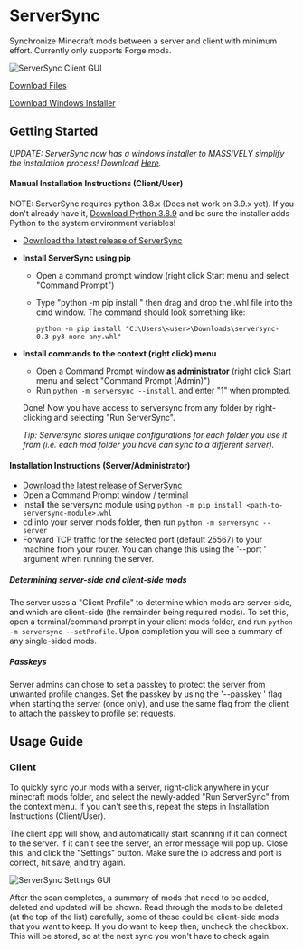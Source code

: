 # ServerSync
Synchronize Minecraft mods between a server and client with minimum effort.
Currently only supports Forge mods.


![ServerSync Client GUI](https://github.com/BoltMk0/mc_serversync/raw/main/screenshots/serversync_gui.png)

[Download Files][release]

[Download Windows Installer][installer]

[release]: https://github.com/BoltMk0/mc_serversync/releases/latest
[installer]: https://github.com/BoltMk0/mc_serversync/releases/download/v1.2/serversync_1_2_installer.exe

## Getting Started
*UPDATE: ServerSync now has a windows installer to MASSIVELY simplify the installation process! Download [Here][installer].*


#### Manual Installation Instructions (Client/User)

NOTE: ServerSync requires python 3.8.x (Does not work on 3.9.x yet). If you don't already have it,
[Download Python 3.8.9](https://www.python.org/ftp/python/3.8.9/python-3.8.9-amd64.exe) and be sure
the installer adds Python to the system environment variables!

- [Download the latest release of ServerSync][release]
- **Install ServerSync using pip**
    - Open a command prompt window (right click Start menu and select "Command Prompt")
    - Type "python -m pip install " then drag and drop the .whl file into the cmd window.
    The command should look something like:
    
        `python -m pip install "C:\Users\<user>\Downloads\serversync-0.3-py3-none-any.whl"`
- **Install commands to the context (right click) menu**
    - Open a Command Prompt window **as administrator** (right click Start menu and select "Command Prompt (Admin)")
    - Run `python -m serversync --install`, and enter "1" when prompted.

    Done! Now you have access to serversync from any folder by right-clicking and selecting "Run ServerSync". 
    
    *Tip: Serversync stores unique configurations for each folder you use it from (i.e. each mod folder 
    you have can sync to a different server).*

#### Installation Instructions (Server/Administrator)
- [Download the latest release of ServerSync][release]
- Open a Command Prompt window / terminal
- Install the serversync module using `python -m pip install <path-to-serversync-module>.whl`
- cd into your server mods folder, then run `python -m serversync --server`
- Forward TCP traffic for the selected port (default 25567) to your machine from your router.
You can change this using the '--port <int>' argument when running the server. 

##### Determining server-side and client-side mods
The server uses a "Client Profile" to determine which mods are server-side, and which are
client-side (the remainder being required mods). To set this, open a terminal/command prompt
in your client mods folder, and run `python -m serversync --setProfile`. Upon completion
you will see a summary of any single-sided mods.

##### Passkeys
Server admins can chose to set a passkey to protect the server from unwanted profile changes.
Set the passkey by using the '--passkey <str>' flag when starting the server (once only), and 
use the same flag from the client to attach the passkey to profile set requests. 


## Usage Guide
### Client
To quickly sync your mods with a server, right-click anywhere in your minecraft mods folder, and
select the newly-added "Run ServerSync" from the context menu. If you can't see this,
repeat the steps in Installation Instructions (Client/User).

The client app will show, and automatically start scanning if it can connect to the server.
If it can't see the server, an error message will pop up. Close this, and click the "Settings"
button. Make sure the ip address and port is correct, hit save, and try again.

![ServerSync Settings GUI](https://github.com/BoltMk0/mc_serversync/raw/main/screenshots/serversync_config_gui.png)



After the scan completes, a summary of mods that need to be added, deleted and updated will be shown.
Read through the mods to be deleted (at the top of the list) carefully, some of these could
be client-side mods that you want to keep. If you do want to keep then, uncheck the checkbox.
This will be stored, so at the next sync you won't have to check again.

